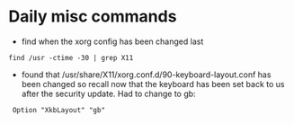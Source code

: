 # Daily misc commands

- find when the xorg config has been changed last
```
find /usr -ctime -30 | grep X11
```
- found that /usr/share/X11/xorg.conf.d/90-keyboard-layout.conf has been changed
so recall now that the keyboard has been set back to us after the security update.
Had to change to gb:
```
 Option "XkbLayout" "gb"
```



